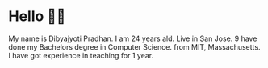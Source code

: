 # Hello 👋🏻 
My name is Dibyajyoti Pradhan. I am 24 years ald. Live in San Jose. 9 have done my Bachelors degree in Computer Science. from MIT, Massachusetts. I have got experience in teaching for 1 year.
